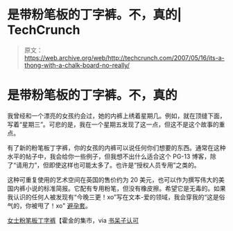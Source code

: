 # 是带粉笔板的丁字裤。不，真的| TechCrunch

> 原文：<https://web.archive.org/web/http://techcrunch.com/2007/05/16/its-a-thong-with-a-chalk-board-no-really/>

# 是带粉笔板的丁字裤。不，真的

我曾经和一个漂亮的女孩约会过，她的内裤上绣着星期几。例如，就在顶缝下面，写着“星期三”。可悲的是，我在一个星期五发现了这一点，但这不是这个故事的重点。

有了新的粉笔板丁字裤，你的女孩的内裤可以说任何你们想要的东西。通常在这种水平的帖子中，我会给你一些例子，但我想不出什么适合这个 PG-13 博客，除了“请用力”，但即使这样也可能太多了。也许是“授权人员专用”之类的。

这种可重复使用的艺术空间在英国的售价约为 20 美元，也可以作为撰写伟大的美国内裤小说的标准简报。它配有专用粉笔，但没有橡皮擦。希望它是无毒的。如果我认识的任何人被发现有“今晚三更！xo”写在文本-爱的领域，我会穿我的“这是俗气的，你被甩了！xo" [避孕套](https://web.archive.org/web/20130628165808/http://crunchgear.com/2007/03/28/condom-dispenser-for-geeks-who-get-some/)。

[女士粉笔板丁字裤](https://web.archive.org/web/20130628165808/http://www.hawkin.com/rkmain.asp?PAGEID=20670&STK_PROD_CODE=09402&CTL_CAT_CODE=180905001&XPAGENO=2)【霍金的集市，via [书呆子认可](https://web.archive.org/web/20130628165808/http://nerdapproved.com/misc-gadgets/ladies-chalk-board-thong/)